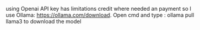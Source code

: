 using Openai API key has limitations credit where needed an payment so I use Ollama: https://ollama.com/download. Open cmd and type : ollama pull llama3 to download the model
